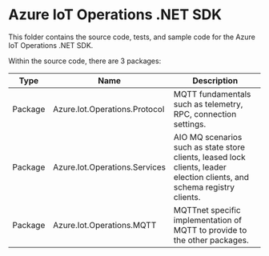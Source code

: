 # Azure IoT Operations .NET SDK

This folder contains the source code, tests, and sample code for the Azure IoT Operations .NET SDK.

Within the source code, there are 3 packages:

|Type|Name|Description|
|-|-|-|
|Package|Azure.Iot.Operations.Protocol|MQTT fundamentals such as telemetry, RPC, connection settings.|
|Package|Azure.Iot.Operations.Services|AIO MQ scenarios such as state store clients, leased lock clients, leader election clients, and schema registry clients.|
|Package|Azure.Iot.Operations.MQTT|MQTTnet specific implementation of MQTT to provide to the other packages.|
